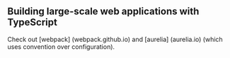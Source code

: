 Building large-scale web applications with TypeScript
-----------------------------------------------------

Check out [webpack] (webpack.github.io) and [aurelia] (aurelia.io) (which uses convention over configuration).

